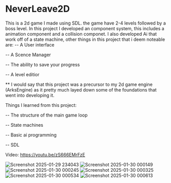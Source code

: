 # NeverLeave2D
This is a 2d game I made using SDL. the game have 2-4 levels followed by a boss level. In this project I developed an component system, this includes a animation component and a collision componet. I also developed Ai that work off of a state machine, other things in this project that i deem noteable are:
-- A User interface

-- A Scence Manager

-- The ability to save your progress

-- A level editior

** I would say that this project was a precursor to my 2d game engine (ArksEngine) as it pretty much layed down some of the foundations that went into developing it.

Things I learned from this project:

-- The structure of the main game loop

-- State machines

-- Basic ai programming

-- SDL

Video: https://youtu.be/zS666EMrFzE


![Screenshot 2025-01-29 234043](https://github.com/user-attachments/assets/3d79a1b0-4d84-460c-acbf-baea616de3b5)
![Screenshot 2025-01-30 000149](https://github.com/user-attachments/assets/8d1717ca-d7bb-4591-8069-82ad76bf70f5)
![Screenshot 2025-01-30 000245](https://github.com/user-attachments/assets/a2bb3f57-f157-4e73-ba09-fe4ed5984209)
![Screenshot 2025-01-30 000325](https://github.com/user-attachments/assets/65db7fc5-7d9f-43e9-9455-125fa4c5c2d3)
![Screenshot 2025-01-30 000534](https://github.com/user-attachments/assets/173f8705-2cbc-4f75-bd7e-add440558c06)
![Screenshot 2025-01-30 000613](https://github.com/user-attachments/assets/50d629e4-9b76-4d4c-8bc5-a4980715e24c)
